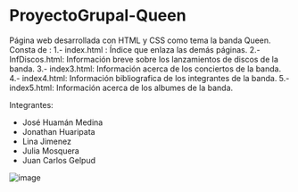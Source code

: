 # ProyectoGrupal-Queen
Página web desarrollada con HTML y CSS como tema la banda Queen.
Consta de :
1.- index.html : Índice que enlaza las demás páginas.
2.- InfDiscos.html: Información breve sobre los lanzamientos de discos de la banda.
3.- index3.html: Información acerca de los conciertos de la banda.
4.- index4.html: Información bibliografica de los integrantes de la banda.
5.- index5.html: Información acerca de los albumes de la banda.

Integrantes:
* José Huamán Medina
* Jonathan Huaripata
* Lina Jimenez
* Julia Mosquera
* Juan Carlos Gelpud

![image](https://user-images.githubusercontent.com/49110761/150877044-e0f9c2bc-d6d8-4df8-a0ea-cfd77fe0b5a3.png)
